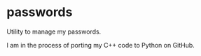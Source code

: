 # passwords
Utility to manage my passwords.

I am in the process of porting my C++ code to Python on GitHub.
